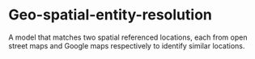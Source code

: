 # Geo-spatial-entity-resolution
A model that matches two spatial referenced locations, each from open street maps and Google maps respectively to identify similar locations.
